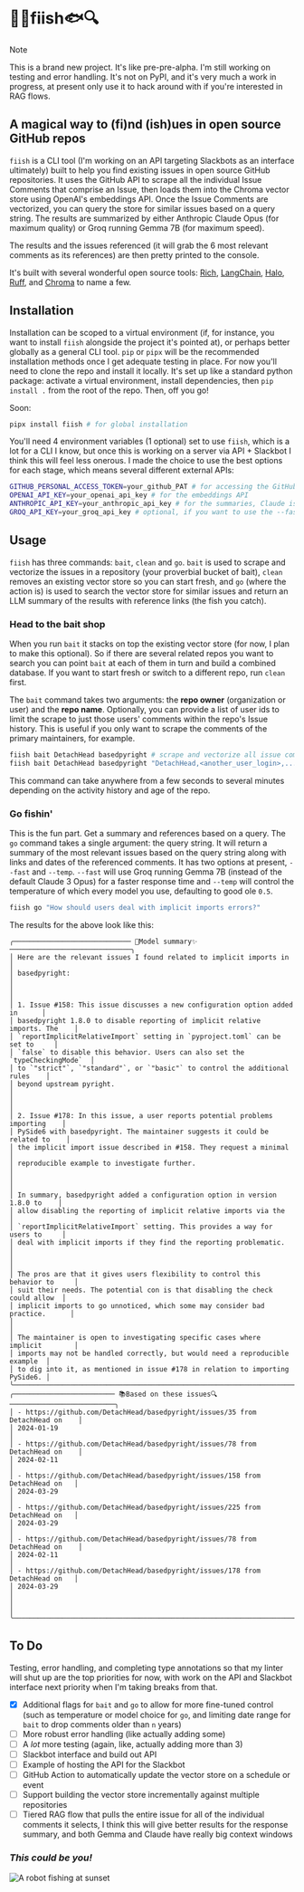 # 🎣✨fiish🐟🔍

> [!NOTE]
> This is a brand new project. It's like pre-pre-alpha. I'm still working on testing and error handling. It's not on PyPI, and it's very much a work in progress, at present only use it to hack around with if you're interested in RAG flows.

## A magical way to (fi)nd (ish)ues in open source GitHub repos

`fiish` is a CLI tool (I'm working on an API targeting Slackbots as an interface ultimately) built to help you find existing issues in open source GitHub repositories. It uses the GitHub API to scrape all the individual Issue Comments that comprise an Issue, then loads them into the Chroma vector store using OpenAI's embeddings API. Once the Issue Comments are vectorized, you can query the store for similar issues based on a query string. The results are summarized by either Anthropic Claude Opus (for maximum quality) or Groq running Gemma 7B (for maximum speed).

The results and the issues referenced (it will grab the 6 most relevant comments as its references) are then pretty printed to the console.

It's built with several wonderful open source tools: [Rich](https://rich.readthedocs.io/en/stable/introduction.html), [LangChain](https://github.com/langchain-ai/langchain), [Halo](https://github.com/manrajgrover/halo?tab=readme-ov-file), [Ruff](https://docs.astral.sh/ruff/), and [Chroma](https://github.com/chroma-core/chroma) to name a few.

## Installation

Installation can be scoped to a virtual environment (if, for instance, you want to install `fiish` alongside the project it's pointed at), or perhaps better globally as a general CLI tool. `pip` or `pipx` will be the recommended installation methods once I get adequate testing in place. For now you'll need to clone the repo and install it locally. It's set up like a standard python package: activate a virtual environment, install dependencies, then `pip install .` from the root of the repo. Then, off you go!

Soon:

```bash
pipx install fiish # for global installation
```

You'll need 4 environment variables (1 optional) set to use `fiish`, which is a lot for a CLI I know, but once this is working on a server via API + Slackbot I think this will feel less onerous. I made the choice to use the best options for each stage, which means several different external APIs:

```bash
GITHUB_PERSONAL_ACCESS_TOKEN=your_github_PAT # for accessing the GitHub API
OPENAI_API_KEY=your_openai_api_key # for the embeddings API
ANTHROPIC_API_KEY=your_anthropic_api_key # for the summaries, Claude is really good at this
GROQ_API_KEY=your_groq_api_key # optional, if you want to use the --fast flag
```

## Usage

`fiish` has three commands: `bait`, `clean` and `go`. `bait` is used to scrape and vectorize the issues in a repository (your proverbial bucket of bait), `clean` removes an existing vector store so you can start fresh, and `go` (where the action is) is used to search the vector store for similar issues and return an LLM summary of the results with reference links (the fish you catch).

### Head to the bait shop

When you run `bait` it stacks on top the existing vector store (for now, I plan to make this optional). So if there are several related repos you want to search you can point `bait` at each of them in turn and build a combined database. If you want to start fresh or switch to a different repo, run `clean` first.

The `bait` command takes two arguments: the **repo owner** (organization or user) and the **repo name**. Optionally, you can provide a list of user ids to limit the scrape to just those users' comments within the repo's Issue history. This is useful if you only want to scrape the comments of the primary maintainers, for example.

```bash
fiish bait DetachHead basedpyright # scrape and vectorize all issue comments in the basedpyright project
fiish bait DetachHead basedpyright "DetachHead,<another_user_login>,..." # this will limit the comments scraped to the list of user ids provided
```

This command can take anywhere from a few seconds to several minutes depending on the activity history and age of the repo.

### Go fishin'

This is the fun part. Get a summary and references based on a query. The `go` command takes a single argument: the query string. It will return a summary of the most relevant issues based on the query string along with links and dates of the referenced comments. It has two options at present, `--fast` and `--temp`. `--fast` will use Groq running Gemma 7B (instead of the default Claude 3 Opus) for a faster response time and `--temp` will control the temperature of which every model you use, defaulting to good ole `0.5`.

```bash
fiish go "How should users deal with implicit imports errors?"
```

The results for the above look like this:

```terminal
╭───────────────────────────── 📝Model summary✨ ──────────────────────────────╮
│ Here are the relevant issues I found related to implicit imports in          │
│ basedpyright:                                                                │
│                                                                              │
│ 1. Issue #158: This issue discusses a new configuration option added in      │
│ basedpyright 1.8.0 to disable reporting of implicit relative imports. The    │
│ `reportImplicitRelativeImport` setting in `pyproject.toml` can be set to     │
│ `false` to disable this behavior. Users can also set the `typeCheckingMode`  │
│ to `"strict"`, `"standard"`, or `"basic"` to control the additional rules    │
│ beyond upstream pyright.                                                     │
│                                                                              │
│ 2. Issue #178: In this issue, a user reports potential problems importing    │
│ PySide6 with basedpyright. The maintainer suggests it could be related to    │
│ the implicit import issue described in #158. They request a minimal          │
│ reproducible example to investigate further.                                 │
│                                                                              │
│ In summary, basedpyright added a configuration option in version 1.8.0 to    │
│ allow disabling the reporting of implicit relative imports via the           │
│ `reportImplicitRelativeImport` setting. This provides a way for users to     │
│ deal with implicit imports if they find the reporting problematic.           │
│                                                                              │
│ The pros are that it gives users flexibility to control this behavior to     │
│ suit their needs. The potential con is that disabling the check could allow  │
│ implicit imports to go unnoticed, which some may consider bad practice.      │
│                                                                              │
│ The maintainer is open to investigating specific cases where implicit        │
│ imports may not be handled correctly, but would need a reproducible example  │
│ to dig into it, as mentioned in issue #178 in relation to importing PySide6. │
╰──────────────────────────────────────────────────────────────────────────────╯
╭───────────────────────── 📚Based on these issues🔍 ──────────────────────────╮
│ - https://github.com/DetachHead/basedpyright/issues/35 from DetachHead on    │
│ 2024-01-19                                                                   │
│ - https://github.com/DetachHead/basedpyright/issues/78 from DetachHead on    │
│ 2024-02-11                                                                   │
│ - https://github.com/DetachHead/basedpyright/issues/158 from DetachHead on   │
│ 2024-03-29                                                                   │
│ - https://github.com/DetachHead/basedpyright/issues/225 from DetachHead on   │
│ 2024-03-29                                                                   │
│ - https://github.com/DetachHead/basedpyright/issues/78 from DetachHead on    │
│ 2024-02-11                                                                   │
│ - https://github.com/DetachHead/basedpyright/issues/178 from DetachHead on   │
│ 2024-03-29                                                                   │
│                                                                              │
╰──────────────────────────────────────────────────────────────────────────────╯``
```

## To Do

Testing, error handling, and completing type annotations so that my linter will shut up are the top priorities for now, with work on the API and Slackbot interface next priority when I'm taking breaks from that.

- [x] Additional flags for `bait` and `go` to allow for more fine-tuned control (such as temperature or model choice for `go`, and limiting date range for `bait` to drop comments older than `n` years)
- [ ] More robust error handling (like actually adding some)
- [ ] A _lot_ more testing (again, like, actually adding more than 3)
- [ ] Slackbot interface and build out API
- [ ] Example of hosting the API for the Slackbot
- [ ] GitHub Action to automatically update the vector store on a schedule or event
- [ ] Support building the vector store incrementally against multiple repositories
- [ ] Tiered RAG flow that pulls the entire issue for all of the individual comments it selects, I think this will give better results for the response summary, and both Gemma and Claude have really big context windows

### _This could be you!_

![A robot fishing at sunset](https://github.com/gwenwindflower/fiish/assets/91998347/3d2c39a0-3159-4d21-a75f-a7a1972bed3b)
